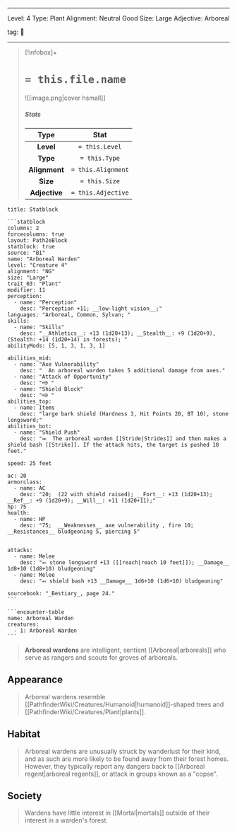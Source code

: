 
---


Level: 4
Type: Plant
Alignment: Neutral Good
Size: Large
Adjective: Arboreal


tag: 👹

---

> [!infobox]+
> #  `= this.file.name`
> ![[image.png|cover hsmall]]
> ##### Stats
> Type | Stat |
> :---:|:---:|
> **Level** | `= this.Level` |
> **Type** | `= this.Type` |
> **Alignment** | `= this.Alignment` |
> **Size** | `= this.Size` |
> **Adjective** | `= this.Adjective` |




````ad-info
title: Statblock

```statblock
columns: 2
forcecolumns: true
layout: Path2eBlock
statblock: true
source: "B1"
name: "Arboreal Warden"
level: "Creature 4"
alignment: "NG"
size: "Large"
trait_03: "Plant"
modifier: 11
perception:
  - name: "Perception"
    desc: "Perception +11; __low-light vision__;"
languages: "Arboreal, Common, Sylvan; "
skills:
  - name: "Skills"
    desc: "__Athletics__: +13 (1d20+13); __Stealth__: +9 (1d20+9), (Stealth: +14 (1d20+14) in forests); "
abilityMods: [5, 1, 3, 1, 3, 1]

abilities_mid:
  - name: "Axe Vulnerability"
    desc: "  An arboreal warden takes 5 additional damage from axes."
  - name: "Attack of Opportunity"
    desc: "⬲ "
  - name: "Shield Block"
    desc: "⬲ "
abilities_top:
  - name: Items
    desc: "large bark shield (Hardness 3, Hit Points 20, BT 10), stone longsword;"
abilities_bot:
  - name: "Shield Push"
    desc: "⬺  The arboreal warden [[Stride|Strides]] and then makes a shield bash [[Strike]]. If the attack hits, the target is pushed 10 feet."

speed: 25 feet

ac: 20
armorclass:
  - name: AC
    desc: "20;  (22 with shield raised); __Fort__: +13 (1d20+13); __Ref__: +9 (1d20+9); __Will__: +11 (1d20+11);"
hp: 75
health:
  - name: HP
    desc: "75;  __Weaknesses__ axe vulnerability , fire 10; __Resistances__ bludgeoning 5, piercing 5"


attacks:
  - name: Melee
    desc: "⬻ stone longsword +13 ([[reach|reach 10 feet]]); __Damage__ 1d8+10 (1d8+10) bludgeoning"
  - name: Melee
    desc: "⬻ shield bash +13 __Damage__ 1d6+10 (1d6+10) bludgeoning"

sourcebook: "_Bestiary_, page 24."
```

```encounter-table
name: Arboreal Warden
creatures:
  - 1: Arboreal Warden
```

````



> **Arboreal wardens** are intelligent, sentient [[Arboreal|arboreals]] who serve as rangers and scouts for groves of arboreals.



## Appearance

> Arboreal wardens resemble [[PathfinderWiki/Creatures/Humanoid|humanoid]]-shaped trees and [[PathfinderWiki/Creatures/Plant|plants]].


## Habitat

> Arboreal wardens are unusually struck by wanderlust for their kind, and as such are more likely to be found away from their forest homes. However, they typically report any dangers back to [[Arboreal regent|arboreal regents]], or attack in groups known as a "copse".


## Society

> Wardens have little interest in [[Mortal|mortals]] outside of their interest in a warden's forest.










